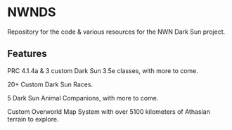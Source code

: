 # NWNDS
Repository for the code & various resources for the NWN Dark Sun project.

## Features

PRC 4.1.4a & 3 custom Dark Sun 3.5e classes, with more to come.

20+ Custom Dark Sun Races.

5 Dark Sun Animal Companions, with more to come.

Custom Overworld Map System with over 5100 kilometers of Athasian terrain to explore.


